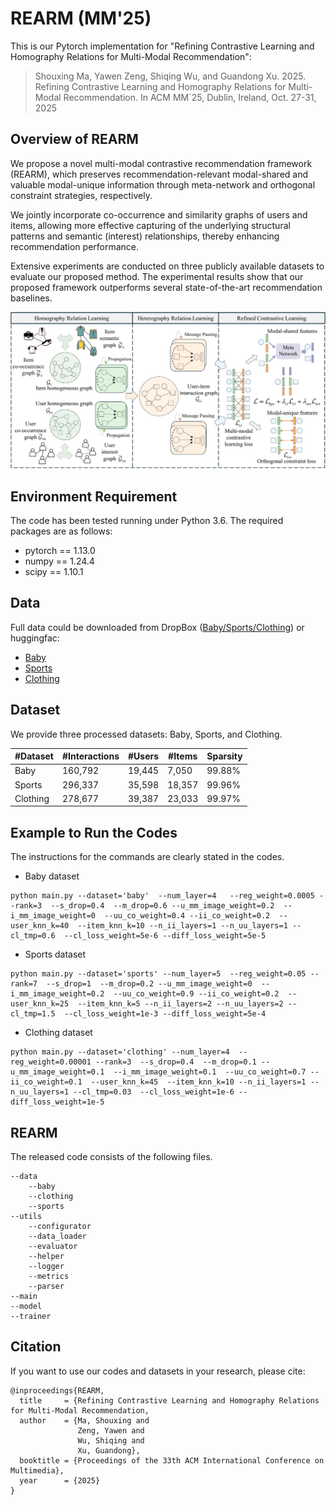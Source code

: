 
# REARM (MM'25)
This is our Pytorch implementation for "Refining Contrastive Learning and Homography Relations for Multi-Modal Recommendation":  
> Shouxing Ma, Yawen Zeng, Shiqing Wu, and Guandong Xu. 2025. Refining Contrastive Learning and Homography Relations for Multi-Modal Recommendation. In ACM MM`25, Dublin, Ireland, Oct. 27-31, 2025

## Overview of REARM
We propose a novel multi-modal contrastive recommendation framework (REARM), which preserves recommendation-relevant modal-shared and valuable modal-unique information through meta-network and orthogonal constraint strategies, respectively.

We jointly incorporate co-occurrence and similarity graphs of users and items, allowing more effective capturing of the underlying structural patterns and semantic (interest) relationships, thereby enhancing recommendation performance.

Extensive experiments are conducted on three publicly available datasets to evaluate our proposed method. The experimental results show that our proposed framework outperforms several state-of-the-art recommendation baselines.
<p>
<img src="./images/model.jpg" >
</p>

## Environment Requirement

The code has been tested running under Python 3.6. The required packages are as follows:

* pytorch == 1.13.0
* numpy == 1.24.4
* scipy == 1.10.1
## Data
Full data could be downloaded from DropBox ([Baby/Sports/Clothing](https://www.dropbox.com/scl/fo/ok1bso1v2gral5i3bq39p/h?rlkey=qtph647lid3d16mulv5rwvje6&dl=0)) or huggingfac: 
* [Baby](https://huggingface.co/datasets/MrShouxingMa/Baby/tree/main)  
* [Sports](https://huggingface.co/datasets/MrShouxingMa/Sports/tree/main)  
* [Clothing](https://huggingface.co/datasets/MrShouxingMa/Clothing/tree/main)  
## Dataset

We provide three processed datasets: Baby, Sports, and Clothing.

| #Dataset   | #Interactions | #Users|#Items|Sparsity|
|  ----  | ----  | ----  |----  |----  |
|Baby|160,792|19,445|7,050|99.88%|
|Sports|296,337|35,598|18,357|99.96%|
|Clothing|278,677|39,387|23,033|99.97%|

## Example to Run the Codes

The instructions for the commands are clearly stated in the codes.

* Baby dataset
```
python main.py --dataset='baby'  --num_layer=4   --reg_weight=0.0005 --rank=3  --s_drop=0.4  --m_drop=0.6 --u_mm_image_weight=0.2  --i_mm_image_weight=0  --uu_co_weight=0.4 --ii_co_weight=0.2  --user_knn_k=40  --item_knn_k=10 --n_ii_layers=1 --n_uu_layers=1 --cl_tmp=0.6  --cl_loss_weight=5e-6 --diff_loss_weight=5e-5
```

* Sports dataset

```
python main.py --dataset='sports' --num_layer=5  --reg_weight=0.05 --rank=7  --s_drop=1  --m_drop=0.2 --u_mm_image_weight=0  --i_mm_image_weight=0.2  --uu_co_weight=0.9 --ii_co_weight=0.2  --user_knn_k=25  --item_knn_k=5 --n_ii_layers=2 --n_uu_layers=2 --cl_tmp=1.5  --cl_loss_weight=1e-3 --diff_loss_weight=5e-4
```

* Clothing dataset

```
python main.py --dataset='clothing' --num_layer=4  --reg_weight=0.00001 --rank=3  --s_drop=0.4  --m_drop=0.1 --u_mm_image_weight=0.1  --i_mm_image_weight=0.1  --uu_co_weight=0.7 --ii_co_weight=0.1  --user_knn_k=45  --item_knn_k=10 --n_ii_layers=1 --n_uu_layers=1 --cl_tmp=0.03  --cl_loss_weight=1e-6 --diff_loss_weight=1e-5
```


## REARM
The released code consists of the following files.
```
--data
    --baby
    --clothing
    --sports
--utils
    --configurator
    --data_loader
    --evaluator
    --helper
    --logger
    --metrics
    --parser              
--main
--model
--trainer
```

## Citation
If you want to use our codes and datasets in your research, please cite:

``` 
@inproceedings{REARM,
  title     = {Refining Contrastive Learning and Homography Relations for Multi-Modal Recommendation,
  author    = {Ma, Shouxing and 
               Zeng, Yawen and 
               Wu, Shiqing and 
               Xu, Guandong},
  booktitle = {Proceedings of the 33th ACM International Conference on Multimedia},
  year      = {2025}
}
``` 
